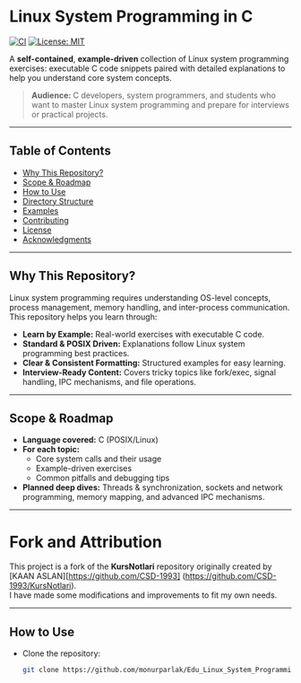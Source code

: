 # Linux System Programming in C

[![CI](https://img.shields.io/badge/CI-GitHub%20Actions-inactive.svg)](#)
[![License: MIT](https://img.shields.io/badge/License-MIT-yellow.svg)](LICENSE)

A **self-contained**, **example-driven** collection of Linux system programming exercises: executable C code snippets paired with detailed explanations to help you understand core system concepts.

> **Audience:** C developers, system programmers, and students who want to master Linux system programming and prepare for interviews or practical projects.

---

## Table of Contents
- [Why This Repository?](#why-this-repository)
- [Scope & Roadmap](#scope--roadmap)
- [How to Use](#how-to-use)
- [Directory Structure](#directory-structure)
- [Examples](#examples)
- [Contributing](#contributing)
- [License](#license)
- [Acknowledgments](#acknowledgments)

---

## Why This Repository?
Linux system programming requires understanding OS-level concepts, process management, memory handling, and inter-process communication. This repository helps you learn through:

- **Learn by Example:** Real-world exercises with executable C code.  
- **Standard & POSIX Driven:** Explanations follow Linux system programming best practices.  
- **Clear & Consistent Formatting:** Structured examples for easy learning.  
- **Interview-Ready Content:** Covers tricky topics like fork/exec, signal handling, IPC mechanisms, and file operations.

---

## Scope & Roadmap
- **Language covered:** C (POSIX/Linux)  
- **For each topic:**
  - Core system calls and their usage  
  - Example-driven exercises  
  - Common pitfalls and debugging tips  
- **Planned deep dives:** Threads & synchronization, sockets and network programming, memory mapping, and advanced IPC mechanisms.

---

# Fork and Attribution

This project is a fork of the **KursNotlari** repository originally created by [KAAN ASLAN][https://github.com/CSD-1993] (https://github.com/CSD-1993/KursNotlari).  
I have made some modifications and improvements to fit my own needs.  

---

## How to Use
- Clone the repository:
  ```bash
  git clone https://github.com/monurparlak/Edu_Linux_System_Programming.git
